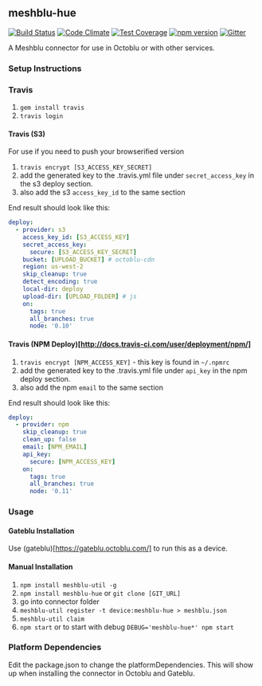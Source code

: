 ## meshblu-hue

[![Build Status](https://travis-ci.org/octoblu/meshblu-hue.svg?branch=master)](https://travis-ci.org/octoblu/meshblu-hue)
[![Code Climate](https://codeclimate.com/github/octoblu/meshblu-hue/badges/gpa.svg)](https://codeclimate.com/github/octoblu/meshblu-hue)
[![Test Coverage](https://codeclimate.com/github/octoblu/meshblu-hue/badges/coverage.svg)](https://codeclimate.com/github/octoblu/meshblu-hue)
[![npm version](https://badge.fury.io/js/meshblu-hue.svg)](http://badge.fury.io/js/meshblu-hue)
[![Gitter](https://badges.gitter.im/octoblu/help.svg)](https://gitter.im/octoblu/help)

A Meshblu connector for use in Octoblu or with other services.

### Setup Instructions

### Travis

1. `gem install travis`
1. `travis login`

#### Travis (S3)

For use if you need to push your browserified version

1. `travis encrypt [S3_ACCESS_KEY_SECRET]`
1. add the generated key to the .travis.yml file under `secret_access_key` in the s3 deploy section.
1. also add the s3 `access_key_id` to the same section

End result should look like this:

```yml
deploy:
  - provider: s3
    access_key_id: [S3_ACCESS_KEY]
    secret_access_key:
      secure: [S3_ACCESS_KEY_SECRET]
    bucket: [UPLOAD_BUCKET] # octoblu-cdn
    region: us-west-2
    skip_cleanup: true
    detect_encoding: true
    local-dir: deploy
    upload-dir: [UPLOAD_FOLDER] # js
    on:
      tags: true
      all_branches: true
      node: '0.10'
```

#### Travis (NPM Deploy)[http://docs.travis-ci.com/user/deployment/npm/]

1. `travis encrypt [NPM_ACCESS_KEY]` - this key is found in `~/.npmrc`
1. add the generated key to the .travis.yml file under `api_key` in the npm deploy section.
1. also add the npm `email` to the same section

End result should look like this:

```yml
deploy:
  - provider: npm
    skip_cleanup: true
    clean_up: false
    email: [NPM_EMAIL]
    api_key:
      secure: [NPM_ACCESS_KEY]
    on:
      tags: true
      all_branches: true
      node: '0.11'
```

### Usage

#### Gateblu Installation

Use (gateblu)[https://gateblu.octoblu.com/] to run this as a device.

#### Manual Installation

1. `npm install meshblu-util -g`
1. `npm install meshblu-hue` or `git clone [GIT_URL]`
1. go into connector folder
1. `meshblu-util register -t device:meshblu-hue > meshblu.json`
1. `meshblu-util claim`
1. `npm start` or to start with debug `DEBUG='meshblu-hue*' npm start`


### Platform Dependencies

Edit the package.json to change the platformDependencies. This will show up when installing the connector in Octoblu and Gateblu.
